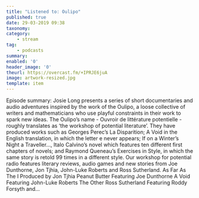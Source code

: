 ```yaml
---
title: "Listened to: Oulipo"
published: true
date: 29-03-2019 09:38
taxonomy:
category:
	- stream
tag:
	- podcasts
summary:
enabled: '0'
header_image: '0'
theurl: https://overcast.fm/+IPRJE6juA
image: artwork-resized.jpg
template: item
---
```

 
Episode summary: Josie Long presents a series of short documentaries and audio adventures inspired by the work of the Oulipo, a loose collective of writers and mathematicians who use playful constraints in their work to spark new ideas. The Oulipo’s name - Ouvroir de littérature potentielle - roughly translates as ‘the workshop of potential literature’. They have produced works such as Georges Perec’s La Disparition; A Void in the English translation, in which the letter e never appears; If on a Winter’s Night a Traveller…, Italo Calvino’s novel which features ten different first chapters of novels; and Raymond Queneau’s Exercises in Style, in which the same story is retold 99 times in a different style. Our workshop for potential radio features literary reviews, audio games and new stories from Joe Dunthorne, Jon Tjhia, John-Luke Roberts and Ross Sutherland. As Far As The I Produced by Jon Tjhia Peanut Butter Featuring Joe Dunthorne A Void Featuring John-Luke Roberts The Other Ross Sutherland Featuring Roddy Forsyth and…

